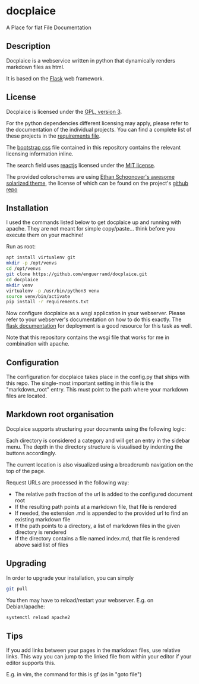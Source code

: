 # docplaice
A Place for flat File Documentation

## Description
Docplaice is a webservice written in python that dynamically renders markdown files as html. 

It is based on the [Flask](https://palletsprojects.com/p/flask/) web framework.

## License
Docplaice is licensed under the [GPL, version 3](LICENSE).

For the python dependencies different licensing may apply, please refer to the documentation of the individual projects.
You can find a complete list of these projects in the [requirements file](requirements.txt).

The [bootstrap css](https://getbootstrap.com/) file contained in this repository contains the relevant licensing information inline.

The search field uses [reactjs](https://reactjs.org/) licensed under the [MIT license](https://github.com/facebook/react/blob/master/LICENSE).

The provided colorschemes are using
[Ethan Schoonover's awesome solarized theme](https://ethanschoonover.com/solarized/), the license of which 
can be found on the project's [github repo](https://github.com/altercation/solarized/blob/master/LICENSE)    

## Installation
I used the commands listed below to get docplaice up and running with apache. 
They are not meant for simple copy/paste... think before you execute them on your machine!

Run as root:
```bash
apt install virtualenv git
mkdir -p /opt/venvs
cd /opt/venvs
git clone https://github.com/enguerrand/docplaice.git
cd docplaice
mkdir venv
virtualenv -p /usr/bin/python3 venv
source venv/bin/activate
pip install -r requirements.txt
```

Now configure docplaice as a wsgi application in your webserver. 
Please refer to your webserver's documentation on how to do this exactly.
The [flask documentation](https://flask.palletsprojects.com/en/1.1.x/deploying/) for deployment is 
a good resource for this task as well.

Note that this repository contains the wsgi file that works for me in combination with apache.

## Configuration
The configuration for docplaice takes place in the config.py that ships with this repo.
The single-most important setting in this file is the "markdown_root" entry.
This must point to the path where your markdown files are located.

## Markdown root organisation
Docplaice supports structuring your documents using the following logic:

Each directory is considered a category and will get an entry in the sidebar menu. 
The depth in the directory structure is visualised by indenting the buttons accordingly.

The current location is also visualized using a breadcrumb navigation on the top of the page.

Request URLs are processed in the following way:

* The relative path fraction of the url is added to the configured document root
* If the resulting path points at a markdown file, that file is rendered
* If needed, the extension .md is appended to the provided url to find an existing markdown file
* If the path points to a directory, a list of markdown files in the given directory is rendered
* If the directory contains a file named index.md, that file is rendered above said list of files  

## Upgrading
In order to upgrade your installation, you can simply
```bash
git pull
```
You then may have to reload/restart your webserver. E.g. on Debian/apache:
```bash
systemctl reload apache2
```

## Tips
If you add links between your pages in the markdown files, use relative links.
This way you can jump to the linked file from within your editor if your editor supports this.

E.g. in vim, the command for this is gf (as in "goto file")
